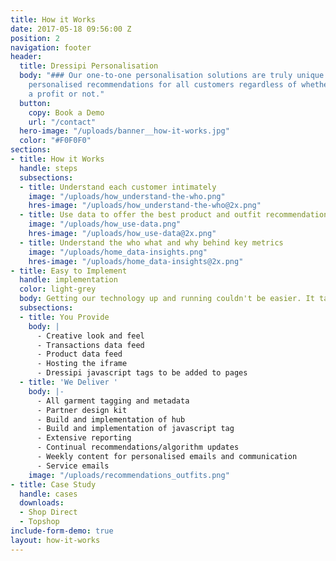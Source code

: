```yaml
---
title: How it Works
date: 2017-05-18 09:56:00 Z
position: 2
navigation: footer
header:
  title: Dressipi Personalisation
  body: "### Our one-to-one personalisation solutions are truly unique. We provide
    personalised recommendations for all customers regardless of whether they have
    a profit or not."
  button:
    copy: Book a Demo
    url: "/contact"
  hero-image: "/uploads/banner__how-it-works.jpg"
  color: "#F0F0F0"
sections:
- title: How it Works
  handle: steps
  subsections:
  - title: Understand each customer intimately
    image: "/uploads/how_understand-the-who.png"
    hres-image: "/uploads/how_understand-the-who@2x.png"
  - title: Use data to offer the best product and outfit recommendations
    image: "/uploads/how_use-data.png"
    hres-image: "/uploads/how_use-data@2x.png"
  - title: Understand the who what and why behind key metrics
    image: "/uploads/home_data-insights.png"
    hres-image: "/uploads/home_data-insights@2x.png"
- title: Easy to Implement
  handle: implementation
  color: light-grey
  body: Getting our technology up and running couldn't be easier. It takes 6-8 weeks to implement the Dressipi service.
  subsections:
  - title: You Provide
    body: |
      - Creative look and feel
      - Transactions data feed
      - Product data feed
      - Hosting the iframe
      - Dressipi javascript tags to be added to pages
  - title: 'We Deliver '
    body: |-
      - All garment tagging and metadata
      - Partner design kit
      - Build and implementation of hub
      - Build and implementation of javascript tag
      - Extensive reporting
      - Continual recommendations/algorithm updates
      - Weekly content for personalised emails and communication
      - Service emails
    image: "/uploads/recommendations_outfits.png"
- title: Case Study
  handle: cases
  downloads:
  - Shop Direct
  - Topshop
include-form-demo: true
layout: how-it-works
---
```


